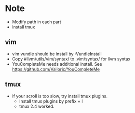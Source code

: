 # Note
* Modify path in each part
* Install tmux
## vim
* vim vundle should be install by :VundleInstall
* Copy #llvm/utils/vim/syntax/ to .vim/syntax/ for llvm syntax
* YouCompleteMe needs additional install. See <https://github.com/Valloric/YouCompleteMe>

## tmux
* If your scroll is too slow, try install tmux plugins.
  * Install tmux plugins by prefix + I
  * tmux 2.4 worked.
